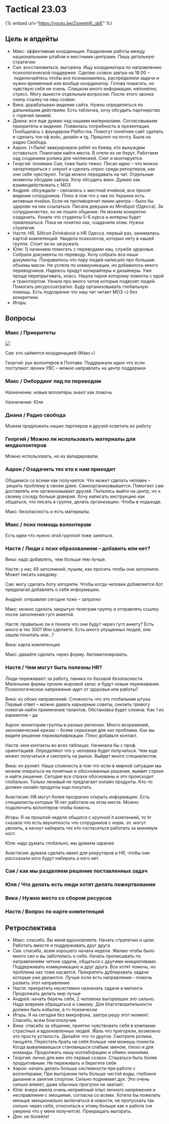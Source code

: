 # Tactical 23.03

{% embed url="https://youtu.be/Zsneml4\_sbE" %}

## Цель и апдейты

* Макс: эффективная координация. Разделение работы между национальными штабом и местными центрами. Пишу детальную стратегию
* Сая: восстановиться, выгорела. Ищу координатора по направлению психологической поддержке. Сделаю созвон завтра на 18:00 – подключайтесь чтобы все познакомились, распределили задачи и нужен временный или вообще координатор. Готова помагать, но чувствую себя не очень. Слишком много информации, непонятно, стресс. Могу вынести отдельным вопросом. После этого звонка скину ссылку на наш созвон.
* Вика: дорабатываю видение сайта. Нужно определиться по дальнейшим действиям. Есть табличка, хочу обсудить партнерство с горячей линией.
* Диана: все еще думаю над нашими материалами. Согласовываем приоритеты и видение. Появилась потребность в презентации. Пообщалась с фаундером Platfor.ma. Помогут понятнее сайт сделать и сделать тон оф войс, дизайн и тд. Пришлют на почту. Была на радио Свобода.
* Аарон: \(+Лиля\) эвакуировали ребят из Киева, кто вынуждем оставаться. Помогаем найти места. В отели их не берут. Работаем над созданием ролика для челленжей. Снят и монтируется.
* Георгий: понимаю Сая, тоже было тяжко. Писал идею – что можно запартнериться с ureport и сделать опрос среди репортеров, как они себя чувствуют. Тогда можно передавать на чат. Отдельные моменты обсудим завтра. Хочу обсудить вики. Думаю как взаимодействовать с МОЗ  
* Андрей: обсуждали – связались с местной ячейкой, все просят видение сотрудников. Плюс в том что у них по Украине есть активные ячейки. Если не противоречит линии центра – было бы здорово на них ссылаться. Писала девушка из Mindspot \(Одесса\). За сотрудничество, но не пошло общение. Не можем конкретно озадачить. Узнали что студенты 5-6 курса и интерны будет привлекаться. Пока не понятно как, озадачили этим. Нужна стратегия
* Настя: HR, Sillicon Drinkabout и HR Одесса. первый раз, занималась картой компетенций. Увидела психологов, которых нету в нашей группе. Стоит ли их загружать
* Юле: 1\) начинаем помогать с переводами нац. службе здоровья. Собрали документы по переводу. Хочу собрать все наши документы. Понравилось что пару людей написало про большие объемы масок. Не успела по коммуникации, но добавилось много переводчиков. Надеюсь придут копирайтеры и дизайнеры. Уже проще перепрыгивать, класс. Нашла парня которому помогла с едой и транспортом. Узнала про много чатов которые подвозят людей. Помогать ресурсозатратно. Буду организовывать глобальную помощь. Есть подозрение что наш чат читает МОЗ =\) без конкретики.
* Игорь:

## Вопросы

### Макс / Приоритеты

![](../../../.gitbook/assets/image%20%2833%29.png)

Сая: кто займется координацией \(Макс+\)

Георгий: рук волонтеров в Полтаве. Поддержали идею что если поступают звонки УВС – можно направлять на центр поддержки

### Макс / Онбординг лид по переводам

Назначение: новые волонтеры знают как помочь

Назначение: Юля

### Диана / Радио свобода

Можем предложить наших партнеров и друзей осветить их работу

### Георгий / Можно ли использовать материалы для медволонтеров

Можно использовать, но их валидировали.

### Аарон / Озадачить тех кто к нам приходит

Общаемся со всеми как получается. Что может сделать человек – решить проблему в своем доме. Самоорганизовывается. Помогает сам доставлять или организовывает друзей. Пытались выйти на центр, но к своему соседу больше доверия. Хочу написать инструкцию как общаться, что писать в группе, делать организацию. Чтобы в подъезде.

Макс: безопасность и есть материалы.

### Макс / псих помощь волонтерам

Есть идеи что нужно этой группой тоже заняться.

### Настя / Люди с псих образованием – добавить или нет?

Вика: надо добавлять, чем больше тем лучше.

Настя: у нас 49 заполнений, пушим, как просить чтобы они заполнили. Может писать каждому.

Сая: могу сделать боту алгоритм. Чтобы когда человек добавляется бот предалагал добавлять о себе информацию.

Андрей: отправлял сегодня тоже – затратно

Макс: можно сделать закрытую телеграм группу и отправлять ссылку после заполнения гугл анкетой.

Настя: правильно ли я поняла что они будут через гугл анкету? Есть много в тех 300? Или сделаете. Есть много упущенных людей, они зашли почитать или...?

Вика: карта компетенций

Макс: давайте сделать через форму. Автоматизировать.

### Настя / Чем могут быть полезны HR?

Люди переживают за работу, паника по базовой безопасности. Маленькие фирмы проели жировой запас и будут новые переживания. Психологическое напряжение идет от здоровья или работы?

Вика: из обоих направлений. Сложность что это глобальная штука. Первый ответ – можно давать карьерные советы, снизить тревогу помогая найти применение талантов. Обстановка будет сложна. Как 1 из вариантов – да

Аарон: мониторим группы в разных регионах. Много возражений, экономический кризис – более серьезная для них проблема. Как вы видите решение переквалификации. Плюс добавьте контакт. 

Настя: мои контакты во всех таблицах. Начинала бы с проф. ориентацией. Определяют что у человека будет получаться. Чем еще может получаться и смотреть на рынок. Выйдет много специалистов.

Вика: он рухнет. Наша сложность в том что если в мирной ситуации мы можем опираться на понятные и обоснованные решения, выявит страхи и найти решение. Сегодня все страхи обоснованы и это происходит глобально. Только ленивый не предлагает онлайн продукты. Кто-то должен онлайн продукты еще покупать.

Анастасия: HR могут более прозрачно открыть информацию. Есть специалисты которые 19 лет работали на этом месте. Можно подключить волонтеров чтобы помочь.

Игорь: Я на прошлой неделе общался с крупной it компанией, то hr сказала что есть вероятность что сотрудников с норм. зп. могут уволить, а начнут набирать тех кто согласиться работать за минимум кост.

Юля: надо думать глобально, мы думаем заранее

Анастасия: думала сделать ивент для рекрутеров и HR, чтобы они рассказали кого будут набирать а кого нет.

### Сая / как мы разделяем решение поставленных задач



### Юля / Что делать есть люди хотят делать пожертвования



### Вика / Нужно место со сбором ресурсов



### Настя / Вопрос по карте компетенций



## Ретроспектива

* Макс: спасибо. Вы меня вдохновляете. Начать стратегию и цели. Работать вместе и поддерживать друг друга
* Сая: спасибо, всем хорошего начала недели. Желаю чтобы было много сил и вы заботились о себе. Начать прописывать по направлениям четкие задачи, общаться с другими инициативами. Поддерживать коммуникацию и друг друга. Все хотят помочь, но проблема нас тоже касается. Прекратить дублировать задачи которые уже делаются. Лучше если есть направления – помочь развить этот направление
* Настя: прекратить несистемно назначать задачи и митинги. Продолжать делать мир лучше
* Андрей: начать беречь себя, 2 человека выгоревших это сильно. Надо вовремя обращаться и самому. Для благотворительности должен быть избыток, в тч психически
* Игорь: Я на сегодня без микрофона, завтра решу этот момент. Спасибо, всем благополучия.
* Вика: спасибо за общение, приятно чувствовать себя в компании страстных и вдохновленных людей. Жаль что пригорели, возможно это просто усталость. Делайте что-то другое. Смотрите ролики, танцуйте. Перестать брать на себя больше чем можешь понести. Когда вываливаешься становишься слабым звеном, плохо и для команды. Продолжать нашу коллаборацию и обмен знаниями.
* Георгий: лично для мен это первый созвон. Стараться быть более продуктивным. Не переживать и берегите себя
* Аарон: начать делать больше системности при работе с волонтерами; При выгорании пить больше чистой воды, глубокое дыхание и занятия спортом. Сильно поднимает дух. Это очень сильно влияет, даже обычных прогулок не хватает.
* Юля: вчера имела очень неприятный опыт личного напряжения и несправления с эмоциями, согласна со всеми. Хотела бы пожелать меньше эмоционально включаться в новости, не пропускать так сильно через себя, относиться к этому больше как к работе \(не уверена что у меня получится\). Прекращать выгорать.
* Ден: не болейте!

